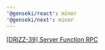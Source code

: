 ```yaml
---
'@genseki/react': minor
'@genseki/next': minor
---
```


[[DRIZZ-39] Server Function RPC](https://app.plane.so/softnetics/browse/DRIZZ-39/)
